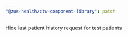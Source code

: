 ```yaml
---
"@zus-health/ctw-component-library": patch
---
```


Hide last patient history request for test patients
